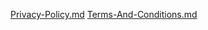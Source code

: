 [Privacy-Policy.md](https://dotspong.github.io/site/Privacy-Policy)
[Terms-And-Conditions.md](https://dotspong.github.io/site/Terms-And-Conditions)
